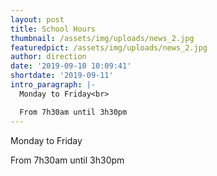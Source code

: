 ```yaml
---
layout: post
title: School Hours
thumbnail: /assets/img/uploads/news_2.jpg
featuredpict: /assets/img/uploads/news_2.jpg
author: direction
date: '2019-09-10 10:09:41'
shortdate: '2019-09-11'
intro_paragraph: |-
  Monday to Friday<br>

  From 7h30am until 3h30pm
---
```

Monday to Friday<br>

From 7h30am until 3h30pm
